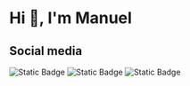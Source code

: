 <h1>Hi 👋, I'm Manuel</h1>
<h2>Social media</h2>

![Static Badge](https://img.shields.io/badge/Linkedin%20-%20linkedin?style=plastic&logo=linkedin&color=blue&link=https%3A%2F%2Fwww.linkedin.com%2Fin%2Fmanuel-garc%25C3%25ADa-rodr%25C3%25ADguez%2F)
![Static Badge](https://img.shields.io/badge/CodeWars%20-%20codewars?style=plastic&logo=CodeWars&color=orange&link=https%3A%2F%2Fwww.codewars.com%2Fusers%2FManuehh9)
![Static Badge](https://img.shields.io/badge/Hackerrank%20-%20hackerrank?style=plastic&logo=hackerrank&logoColor=green&color=light%20green&link=https%3A%2F%2Fwww.hackerrank.com%2Fmanuel_garcia_r2)
